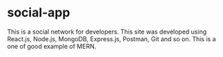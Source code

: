# social-app
This is a social network for developers.
This site was developed using React.js, Node.js, MongoDB, Express.js, Postman, Git and so on.
This is a one of good example of MERN.
